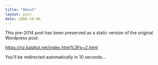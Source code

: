 ```yaml
---
title: "About"
layout: post
date: 2006-10-06
---
```


This pre-2014 post has been preserved as a static version of the original Wordpress post:

https://nz.kalafut.net/index.html%3Fp=2.html

You'll be redirected automatically in 10 seconds...

<head>
  <meta http-equiv="refresh" content="10;url=https://nz.kalafut.net/index.html%3Fp=2.html">
</head>

